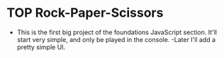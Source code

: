# TOP Rock-Paper-Scissors
- This is the first big project of the foundations JavaScript section. It'll start very simple, and only be played in the console. 
	-Later I'll add a pretty simple UI.
